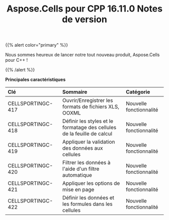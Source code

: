 ﻿---
title: Aspose.Cells pour CPP 16.11.0 Notes de version
type: docs
weight: 20
url: /fr/cpp/aspose-cells-for-cpp-16-11-0-release-notes/
---
{{% alert color="primary" %}} 

Nous sommes heureux de lancer notre tout nouveau produit, Aspose.Cells pour C++ !

{{% /alert %}} 

**Principales caractéristiques**

|**Clé** |**Sommaire** |**Catégorie** |
|:- |:- |:- |
|CELLSPORTINGC-417|Ouvrir/Enregistrer les formats de fichiers XLS, OOXML|Nouvelle fonctionnalité|
|CELLSPORTINGC-418|Définir les styles et le formatage des cellules de la feuille de calcul|Nouvelle fonctionnalité|
|CELLSPORTINGC-419|Appliquer la validation des données aux cellules|Nouvelle fonctionnalité|
|CELLSPORTINGC-420|Filtrer les données à l'aide d'un filtre automatique|Nouvelle fonctionnalité|
|CELLSPORTINGC-421                 |Appliquer les options de mise en page|Nouvelle fonctionnalité|
|CELLSPORTINGC-422|Définir les données et les formules dans les cellules|Nouvelle fonctionnalité|

